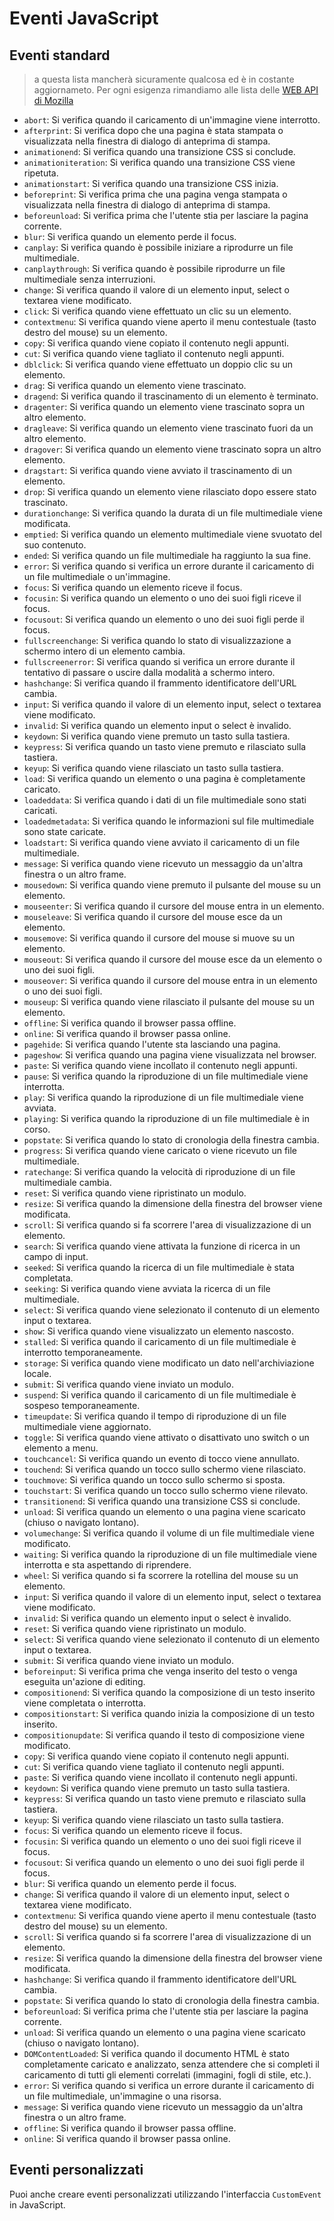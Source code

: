 # Eventi JavaScript

## Eventi standard

> a questa lista mancherà sicuramente qualcosa ed è in costante aggiornameto. Per ogni esigenza rimandiamo alle lista delle [WEB API di Mozilla](https://developer.mozilla.org/en-US/docs/Web/API)

- `abort`: Si verifica quando il caricamento di un'immagine viene interrotto.
- `afterprint`: Si verifica dopo che una pagina è stata stampata o visualizzata nella finestra di dialogo di anteprima di stampa.
- `animationend`: Si verifica quando una transizione CSS si conclude.
- `animationiteration`: Si verifica quando una transizione CSS viene ripetuta.
- `animationstart`: Si verifica quando una transizione CSS inizia.
- `beforeprint`: Si verifica prima che una pagina venga stampata o visualizzata nella finestra di dialogo di anteprima di stampa.
- `beforeunload`: Si verifica prima che l'utente stia per lasciare la pagina corrente.
- `blur`: Si verifica quando un elemento perde il focus.
- `canplay`: Si verifica quando è possibile iniziare a riprodurre un file multimediale.
- `canplaythrough`: Si verifica quando è possibile riprodurre un file multimediale senza interruzioni.
- `change`: Si verifica quando il valore di un elemento input, select o textarea viene modificato.
- `click`: Si verifica quando viene effettuato un clic su un elemento.
- `contextmenu`: Si verifica quando viene aperto il menu contestuale (tasto destro del mouse) su un elemento.
- `copy`: Si verifica quando viene copiato il contenuto negli appunti.
- `cut`: Si verifica quando viene tagliato il contenuto negli appunti.
- `dblclick`: Si verifica quando viene effettuato un doppio clic su un elemento.
- `drag`: Si verifica quando un elemento viene trascinato.
- `dragend`: Si verifica quando il trascinamento di un elemento è terminato.
- `dragenter`: Si verifica quando un elemento viene trascinato sopra un altro elemento.
- `dragleave`: Si verifica quando un elemento viene trascinato fuori da un altro elemento.
- `dragover`: Si verifica quando un elemento viene trascinato sopra un altro elemento.
- `dragstart`: Si verifica quando viene avviato il trascinamento di un elemento.
- `drop`: Si verifica quando un elemento viene rilasciato dopo essere stato trascinato.
- `durationchange`: Si verifica quando la durata di un file multimediale viene modificata.
- `emptied`: Si verifica quando un elemento multimediale viene svuotato del suo contenuto.
- `ended`: Si verifica quando un file multimediale ha raggiunto la sua fine.
- `error`: Si verifica quando si verifica un errore durante il caricamento di un file multimediale o un'immagine.
- `focus`: Si verifica quando un elemento riceve il focus.
- `focusin`: Si verifica quando un elemento o uno dei suoi figli riceve il focus.
- `focusout`: Si verifica quando un elemento o uno dei suoi figli perde il focus.
- `fullscreenchange`: Si verifica quando lo stato di visualizzazione a schermo intero di un elemento cambia.
- `fullscreenerror`: Si verifica quando si verifica un errore durante il tentativo di passare o uscire dalla modalità a schermo intero.
- `hashchange`: Si verifica quando il frammento identificatore dell'URL cambia.
- `input`: Si verifica quando il valore di un elemento input, select o textarea viene modificato.
- `invalid`: Si verifica quando un elemento input o select è invalido.
- `keydown`: Si verifica quando viene premuto un tasto sulla tastiera.
- `keypress`: Si verifica quando un tasto viene premuto e rilasciato sulla tastiera.
- `keyup`: Si verifica quando viene rilasciato un tasto sulla tastiera.
- `load`: Si verifica quando un elemento o una pagina è completamente caricato.
- `loadeddata`: Si verifica quando i dati di un file multimediale sono stati caricati.
- `loadedmetadata`: Si verifica quando le informazioni sul file multimediale sono state caricate.
- `loadstart`: Si verifica quando viene avviato il caricamento di un file multimediale.
- `message`: Si verifica quando viene ricevuto un messaggio da un'altra finestra o un altro frame.
- `mousedown`: Si verifica quando viene premuto il pulsante del mouse su un elemento.
- `mouseenter`: Si verifica quando il cursore del mouse entra in un elemento.
- `mouseleave`: Si verifica quando il cursore del mouse esce da un elemento.
- `mousemove`: Si verifica quando il cursore del mouse si muove su un elemento.
- `mouseout`: Si verifica quando il cursore del mouse esce da un elemento o uno dei suoi figli.
- `mouseover`: Si verifica quando il cursore del mouse entra in un elemento o uno dei suoi figli.
- `mouseup`: Si verifica quando viene rilasciato il pulsante del mouse su un elemento.
- `offline`: Si verifica quando il browser passa offline.
- `online`: Si verifica quando il browser passa online.
- `pagehide`: Si verifica quando l'utente sta lasciando una pagina.
- `pageshow`: Si verifica quando una pagina viene visualizzata nel browser.
- `paste`: Si verifica quando viene incollato il contenuto negli appunti.
- `pause`: Si verifica quando la riproduzione di un file multimediale viene interrotta.
- `play`: Si verifica quando la riproduzione di un file multimediale viene avviata.
- `playing`: Si verifica quando la riproduzione di un file multimediale è in corso.
- `popstate`: Si verifica quando lo stato di cronologia della finestra cambia.
- `progress`: Si verifica quando viene caricato o viene ricevuto un file multimediale.
- `ratechange`: Si verifica quando la velocità di riproduzione di un file multimediale cambia.
- `reset`: Si verifica quando viene ripristinato un modulo.
- `resize`: Si verifica quando la dimensione della finestra del browser viene modificata.
- `scroll`: Si verifica quando si fa scorrere l'area di visualizzazione di un elemento.
- `search`: Si verifica quando viene attivata la funzione di ricerca in un campo di input.
- `seeked`: Si verifica quando la ricerca di un file multimediale è stata completata.
- `seeking`: Si verifica quando viene avviata la ricerca di un file multimediale.
- `select`: Si verifica quando viene selezionato il contenuto di un elemento input o textarea.
- `show`: Si verifica quando viene visualizzato un elemento nascosto.
- `stalled`: Si verifica quando il caricamento di un file multimediale è interrotto temporaneamente.
- `storage`: Si verifica quando viene modificato un dato nell'archiviazione locale.
- `submit`: Si verifica quando viene inviato un modulo.
- `suspend`: Si verifica quando il caricamento di un file multimediale è sospeso temporaneamente.
- `timeupdate`: Si verifica quando il tempo di riproduzione di un file multimediale viene aggiornato.
- `toggle`: Si verifica quando viene attivato o disattivato uno switch o un elemento a menu.
- `touchcancel`: Si verifica quando un evento di tocco viene annullato.
- `touchend`: Si verifica quando un tocco sullo schermo viene rilasciato.
- `touchmove`: Si verifica quando un tocco sullo schermo si sposta.
- `touchstart`: Si verifica quando un tocco sullo schermo viene rilevato.
- `transitionend`: Si verifica quando una transizione CSS si conclude.
- `unload`: Si verifica quando un elemento o una pagina viene scaricato (chiuso o navigato lontano).
- `volumechange`: Si verifica quando il volume di un file multimediale viene modificato.
- `waiting`: Si verifica quando la riproduzione di un file multimediale viene interrotta e sta aspettando di riprendere.
- `wheel`: Si verifica quando si fa scorrere la rotellina del mouse su un elemento.
- `input`: Si verifica quando il valore di un elemento input, select o textarea viene modificato.
- `invalid`: Si verifica quando un elemento input o select è invalido.
- `reset`: Si verifica quando viene ripristinato un modulo.
- `select`: Si verifica quando viene selezionato il contenuto di un elemento input o textarea.
- `submit`: Si verifica quando viene inviato un modulo.
- `beforeinput`: Si verifica prima che venga inserito del testo o venga eseguita un'azione di editing.
- `compositionend`: Si verifica quando la composizione di un testo inserito viene completata o interrotta.
- `compositionstart`: Si verifica quando inizia la composizione di un testo inserito.
- `compositionupdate`: Si verifica quando il testo di composizione viene modificato.
- `copy`: Si verifica quando viene copiato il contenuto negli appunti.
- `cut`: Si verifica quando viene tagliato il contenuto negli appunti.
- `paste`: Si verifica quando viene incollato il contenuto negli appunti.
- `keydown`: Si verifica quando viene premuto un tasto sulla tastiera.
- `keypress`: Si verifica quando un tasto viene premuto e rilasciato sulla tastiera.
- `keyup`: Si verifica quando viene rilasciato un tasto sulla tastiera.
- `focus`: Si verifica quando un elemento riceve il focus.
- `focusin`: Si verifica quando un elemento o uno dei suoi figli riceve il focus.
- `focusout`: Si verifica quando un elemento o uno dei suoi figli perde il focus.
- `blur`: Si verifica quando un elemento perde il focus.
- `change`: Si verifica quando il valore di un elemento input, select o textarea viene modificato.
- `contextmenu`: Si verifica quando viene aperto il menu contestuale (tasto destro del mouse) su un elemento.
- `scroll`: Si verifica quando si fa scorrere l'area di visualizzazione di un elemento.
- `resize`: Si verifica quando la dimensione della finestra del browser viene modificata.
- `hashchange`: Si verifica quando il frammento identificatore dell'URL cambia.
- `popstate`: Si verifica quando lo stato di cronologia della finestra cambia.
- `beforeunload`: Si verifica prima che l'utente stia per lasciare la pagina corrente.
- `unload`: Si verifica quando un elemento o una pagina viene scaricato (chiuso o navigato lontano).
- `DOMContentLoaded`: Si verifica quando il documento HTML è stato completamente caricato e analizzato, senza attendere che si completi il caricamento di tutti gli elementi correlati (immagini, fogli di stile, etc.).
- `error`: Si verifica quando si verifica un errore durante il caricamento di un file multimediale, un'immagine o una risorsa.
- `message`: Si verifica quando viene ricevuto un messaggio da un'altra finestra o un altro frame.
- `offline`: Si verifica quando il browser passa offline.
- `online`: Si verifica quando il browser passa online.

## Eventi personalizzati

Puoi anche creare eventi personalizzati utilizzando l'interfaccia `CustomEvent` in JavaScript.
